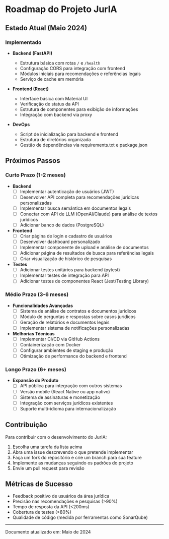 # Roadmap do Projeto JurIA

## Estado Atual (Maio 2024)

### Implementado
- **Backend (FastAPI)**
  - Estrutura básica com rotas `/` e `/health`
  - Configuração CORS para integração com frontend
  - Módulos iniciais para recomendações e referências legais
  - Serviço de cache em memória

- **Frontend (React)**
  - Interface básica com Material UI
  - Verificação de status da API
  - Estrutura de componentes para exibição de informações
  - Integração com backend via proxy

- **DevOps**
  - Script de inicialização para backend e frontend
  - Estrutura de diretórios organizada
  - Gestão de dependências via requirements.txt e package.json

## Próximos Passos

### Curto Prazo (1-2 meses)
- **Backend**
  - [ ] Implementar autenticação de usuários (JWT)
  - [ ] Desenvolver API completa para recomendações jurídicas personalizadas
  - [ ] Implementar busca semântica em documentos legais
  - [ ] Conectar com API de LLM (OpenAI/Claude) para análise de textos jurídicos
  - [ ] Adicionar banco de dados (PostgreSQL)

- **Frontend**
  - [ ] Criar página de login e cadastro de usuários
  - [ ] Desenvolver dashboard personalizado
  - [ ] Implementar componente de upload e análise de documentos
  - [ ] Adicionar página de resultados de busca para referências legais
  - [ ] Criar visualização de histórico de pesquisas

- **Testes**
  - [ ] Adicionar testes unitários para backend (pytest)
  - [ ] Implementar testes de integração para API
  - [ ] Adicionar testes de componentes React (Jest/Testing Library)

### Médio Prazo (3-6 meses)
- **Funcionalidades Avançadas**
  - [ ] Sistema de análise de contratos e documentos jurídicos
  - [ ] Módulo de perguntas e respostas sobre casos jurídicos
  - [ ] Geração de relatórios e documentos legais
  - [ ] Implementar sistema de notificações personalizadas

- **Melhorias Técnicas**
  - [ ] Implementar CI/CD via GitHub Actions
  - [ ] Containerização com Docker
  - [ ] Configurar ambientes de staging e produção
  - [ ] Otimização de performance do backend e frontend

### Longo Prazo (6+ meses)
- **Expansão do Produto**
  - [ ] API pública para integração com outros sistemas
  - [ ] Versão mobile (React Native ou app nativo)
  - [ ] Sistema de assinaturas e monetização
  - [ ] Integração com serviços jurídicos existentes
  - [ ] Suporte multi-idioma para internacionalização

## Contribuição
Para contribuir com o desenvolvimento do JurIA:
1. Escolha uma tarefa da lista acima
2. Abra uma issue descrevendo o que pretende implementar
3. Faça um fork do repositório e crie um branch para sua feature
4. Implemente as mudanças seguindo os padrões do projeto
5. Envie um pull request para revisão

## Métricas de Sucesso
- Feedback positivo de usuários da área jurídica
- Precisão nas recomendações e pesquisas (>90%)
- Tempo de resposta da API (<200ms)
- Cobertura de testes (>80%)
- Qualidade de código (medida por ferramentas como SonarQube)

---

Documento atualizado em: Maio de 2024 